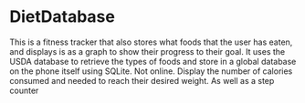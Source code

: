 # DietDatabase
This is a fitness tracker that also stores what foods that the user has eaten, and displays is as a graph to show their progress to their goal. 
It uses the USDA database to retrieve the types of foods and store in a global database on the phone itself using SQLite. 
Not online. Display the number of calories consumed and needed to reach their desired weight.
As well as a step counter
